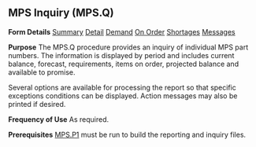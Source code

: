 ## MPS Inquiry (MPS.Q)
<PageHeader />

**Form Details**
[Summary](../MPS-Q-1/README.md)
[Detail](../MPS-Q-2/README.md)
[Demand](../MPS-Q-3/README.md)
[On Order](../MPS-Q-4/README.md)
[Shortages](../MPS-Q-5/README.md)
[Messages](../MPS-Q-6/README.md)

**Purpose**
The MPS.Q procedure provides an inquiry of individual MPS part numbers. The
information is displayed by period and includes current balance, forecast,
requirements, items on order, projected balance and available to promise.

Several options are available for processing the report so that specific
exceptions conditions can be displayed. Action messages may also be printed if
desired.

**Frequency of Use**
As required.

**Prerequisites**
[MPS.P1](../MPS-P1/README.md) must be run to build the reporting and inquiry files.

<badge text= "Version 8.10.57 " vertical="middle" />

<PageFooter />
